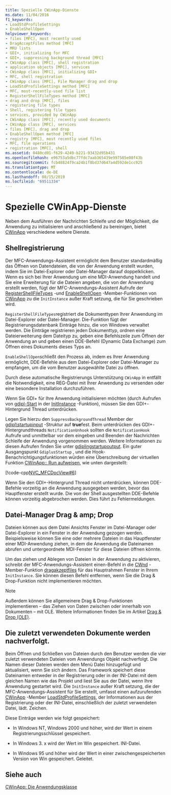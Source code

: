 ```yaml
---
title: Spezielle CWinApp-Dienste
ms.date: 11/04/2016
f1_keywords:
- LoadStdProfileSettings
- EnableShellOpen
helpviewer_keywords:
- files [MFC], most recently used
- DragAcceptFiles method [MFC]
- MRU lists
- GDI+, initializing for MFC
- GDI+, suppressing background thread [MFC]
- CWinApp class [MFC], shell registration
- application objects [MFC], services
- CWinApp class [MFC], initializing GDI+
- MFC, shell registration
- CWinApp class [MFC], File Manager drag and drop
- LoadStdProfileSettings method [MFC]
- MFC, most-recently-used file list
- RegisterShellFileTypes method [MFC]
- drag and drop [MFC], files
- registering file types
- Shell, registering file types
- services, provided by CWinApp
- CWinApp class [MFC], recently used documents
- CWinApp class [MFC], services
- files [MFC], drag and drop
- EnableShellOpen method [MFC]
- registry [MFC], most recently used files
- MFC, file operations
- registration [MFC], shell
ms.assetid: 0480cd01-f629-4249-b221-93432d95b431
ms.openlocfilehash: e96753a5dbc77fdc7aab365439e997585e00f43b
ms.sourcegitcommit: fcb48824f9ca24b1f8bd37d647a4d592de1cc925
ms.translationtype: MT
ms.contentlocale: de-DE
ms.lasthandoff: 08/15/2019
ms.locfileid: "69511334"
---
```

# <a name="special-cwinapp-services"></a>Spezielle CWinApp-Dienste

Neben dem Ausführen der Nachrichten Schleife und der Möglichkeit, die Anwendung zu initialisieren und anschließend zu bereinigen, bietet [CWinApp](../mfc/reference/cwinapp-class.md) verschiedene weitere Dienste.

##  <a name="_core_shell_registration"></a>Shellregistrierung

Der MFC-Anwendungs-Assistent ermöglicht dem Benutzer standardmäßig das Öffnen von Datendateien, die von der Anwendung erstellt wurden, indem Sie im Datei-Explorer oder Datei-Manager darauf doppelklicken. Wenn es sich bei Ihrer Anwendung um eine MDI-Anwendung handelt und Sie eine Erweiterung für die Dateien angeben, die von der Anwendung erstellt werden, fügt der MFC-Anwendungs-Assistent Aufrufe der [RegisterShellFileTypes](../mfc/reference/cwinapp-class.md#registershellfiletypes) -und [EnableShellOpen](../mfc/reference/cwinapp-class.md#enableshellopen) -Member-Funktionen von [CWinApp](../mfc/reference/cwinapp-class.md) zu die `InitInstance` außer Kraft setzung, die für Sie geschrieben wird.

`RegisterShellFileTypes`registriert die Dokumenttypen Ihrer Anwendung im Datei-Explorer oder Datei-Manager. Die-Funktion fügt der Registrierungsdatenbank Einträge hinzu, die von Windows verwaltet werden. Die Einträge registrieren jeden Dokumenttyp, ordnen eine Dateierweiterung dem Dateityp zu, geben eine Befehlszeile zum Öffnen der Anwendung an und geben einen DDE-Befehl (Dynamic Data Exchange) zum Öffnen eines Dokuments dieses Typs an.

`EnableShellOpen`schließt den Prozess ab, indem es Ihrer Anwendung ermöglicht, DDE-Befehle aus dem Datei-Explorer oder Datei-Manager zu empfangen, um die vom Benutzer ausgewählte Datei zu öffnen.

Durch diese automatische Registrierungs Unterstützung `CWinApp` in entfällt die Notwendigkeit, eine REG-Datei mit Ihrer Anwendung zu versenden oder eine besondere Installation durchzuführen.

Wenn Sie GDI+ für Ihre Anwendung initialisieren möchten (durch Aufrufen von [gdipl-Start](/windows/win32/api/gdiplusinit/nf-gdiplusinit-gdiplusstartup) in der [InitInstance](../mfc/reference/cwinapp-class.md#initinstance) -Funktion), müssen Sie den GDI+-Hintergrund Thread unterdrücken.

Legen Sie hierzu den `SuppressBackgroundThread` Member der [gdipl\startupinput](/windows/win32/api/gdiplusinit/ns-gdiplusinit-gdiplusstartupinput) -Struktur auf **true**fest. Beim unterdrücken des GDI+-Hintergrundthreads `NotificationUnhook` sollten die `NotificationHook` Aufrufe und unmittelbar vor dem eingeben und Beenden der Nachrichten Schleife der Anwendung vorgenommen werden. Weitere Informationen zu diesen Aufrufen finden Sie unter [gdiplingstartupoutput](/windows/win32/api/gdiplusinit/ns-gdiplusinit-gdiplusstartupoutput). Ein guter Ausgangspunkt `GdiplusStartup` , und die Hook-Benachrichtigungsfunktionen würden eine Überschreibung der virtuellen Funktion [CWinApp:: Run aufweisen](../mfc/reference/cwinapp-class.md#run), wie unten dargestellt:

[!code-cpp[NVC_MFCDocView#6](../mfc/codesnippet/cpp/special-cwinapp-services_1.cpp)]

Wenn Sie den GDI+-Hintergrund Thread nicht unterdrücken, können DDE-Befehle vorzeitig an die Anwendung ausgegeben werden, bevor das Hauptfenster erstellt wurde. Die von der Shell ausgestellten DDE-Befehle können vorzeitig abgebrochen werden. Dies führt zu Fehlermeldungen.

##  <a name="_core_file_manager_drag_and_drop"></a>Datei-Manager Drag & amp; Drop

Dateien können aus dem Datei Ansichts Fenster im Datei-Manager oder Datei-Explorer in ein Fenster in der Anwendung gezogen werden. Beispielsweise können Sie eine oder mehrere Dateien in das Hauptfenster einer MDI-Anwendung ziehen, in dem die Anwendung die Dateinamen abrufen und untergeordnete MDI-Fenster für diese Dateien öffnen könnte.

Um das ziehen und Ablegen von Dateien in der Anwendung zu aktivieren, schreibt der MFC-Anwendungs-Assistent einen-Befehl in die [CWnd](../mfc/reference/cwnd-class.md) -Member-Funktion [dragakzeptfiles](../mfc/reference/cwnd-class.md#dragacceptfiles) für das Hauptrahmen Fenster in Ihrem `InitInstance`. Sie können diesen Befehl entfernen, wenn Sie die Drag & Drop-Funktion nicht implementieren möchten.

> [!NOTE]
>  Außerdem können Sie allgemeinere Drag & Drop-Funktionen implementieren – das Ziehen von Daten zwischen oder innerhalb von Dokumenten – mit OLE. Weitere Informationen finden Sie im Artikel [Drag & Drop (OLE)](../mfc/drag-and-drop-ole.md).

##  <a name="_core_keeping_track_of_the_most_recently_used_documents"></a>Die zuletzt verwendeten Dokumente werden nachverfolgt.

Beim Öffnen und Schließen von Dateien durch den Benutzer werden die vier zuletzt verwendeten Dateien vom Anwendungs Objekt nachverfolgt. Die Namen dieser Dateien werden dem Menü Datei hinzugefügt und aktualisiert, wenn Sie sich ändern. Das Framework speichert diese Dateinamen entweder in der Registrierung oder in der INI-Datei mit dem gleichen Namen wie das Projekt und liest Sie aus der Datei, wenn Ihre Anwendung gestartet wird. Die `InitInstance` außer Kraft setzung, die der MFC-Anwendungs-Assistent für Sie erstellt, umfasst einen aufzurufenden [CWinApp](../mfc/reference/cwinapp-class.md) -Member [LoadStdProfileSettings](../mfc/reference/cwinapp-class.md#loadstdprofilesettings), der Informationen aus der Registrierung oder der INI-Datei, einschließlich der zuletzt verwendeten Datei, lädt. Zeichen.

Diese Einträge werden wie folgt gespeichert:

- In Windows NT, Windows 2000 und höher, wird der Wert in einem Registrierungsschlüssel gespeichert.

- In Windows 3. x wird der Wert im Win gespeichert. INI-Datei.

- In Windows 95 und höher wird der Wert in einer zwischengespeicherten Version von Win gespeichert. Geleitet.

## <a name="see-also"></a>Siehe auch

[CWinApp: Die Anwendungsklasse](../mfc/cwinapp-the-application-class.md)
